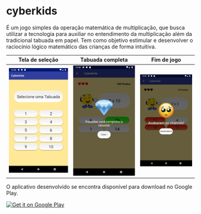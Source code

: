 # cyberkids

É um jogo simples da operação matemática de multiplicação, que busca utilizar a tecnologia para auxiliar no entendimento da multiplicação além da tradicional tabuada em papel. Tem como objetivo estimular e desenvolver o raciocínio lógico matemático das crianças de forma intuitiva.

Tela de seleção|Tabuada completa|Fim de jogo
:-------------------------:|:-------------------------:|:-------------------------:
![screenshot_1](docs/screenshot_1.png)|![screenshot_2](docs/screenshot_2.png)|![screenshot_3](docs/screenshot_3.png)

O aplicativo desenvolvido se encontra disponível para download no Google Play.

<a href="https://play.google.com/store/apps/details?id=diegowendel.github.io.cyberkids">
    <img src="https://play.google.com/intl/en_us/badges/images/generic/en_badge_web_generic.png"
        alt="Get it on Google Play" height="80"/>
</a>
